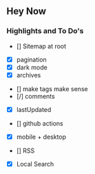 ## Hey Now

### Highlights and To Do's

- [] Sitemap at root
- [x] pagination
- [x] dark mode
- [x] archives
- [] make tags make sense
- [/] comments
- [x] lastUpdated
- [] github actions
- [x] mobile + desktop
- [] RSS
- [x] Local Search

